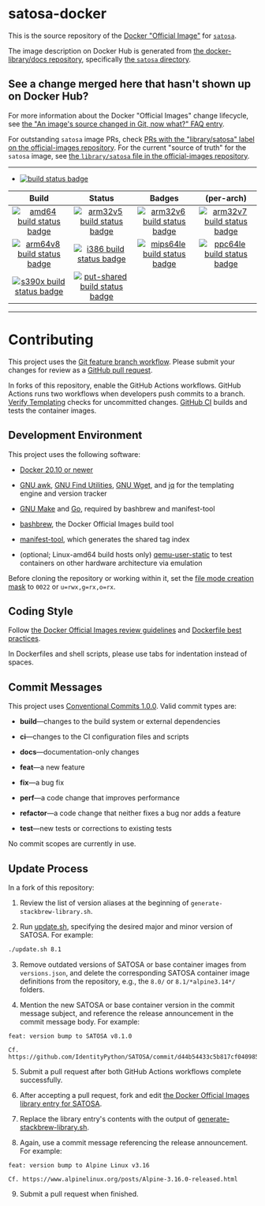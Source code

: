 # satosa-docker

This is the source repository of the
[Docker "Official Image"](https://github.com/docker-library/official-images#what-are-official-images)
for [`satosa`](https://hub.docker.com/_/satosa/).

The image description on Docker Hub is generated from
[the docker-library/docs repository](https://github.com/docker-library/docs),
specifically
[the `satosa` directory](https://github.com/docker-library/docs/tree/master/satosa).


## See a change merged here that hasn't shown up on Docker Hub?

For more information about the Docker "Official Images" change
lifecycle, see
[the "An image's source changed in Git, now what?" FAQ entry](https://github.com/docker-library/faq#an-images-source-changed-in-git-now-what).

For outstanding `satosa` image PRs, check
[PRs with the "library/satosa" label on the official-images repository](https://github.com/docker-library/official-images/labels/library%2Fsatosa).
For the current "source of truth" for the `satosa` image, see
[the `library/satosa` file in the official-images repository](https://github.com/docker-library/official-images/blob/master/library/satosa).


---

- [![build status badge](https://img.shields.io/github/workflow/status/IdentityPython/satosa-docker/GitHub%20CI/main?label=GitHub%20CI)](https://github.com/IdentityPython/satosa-docker/actions?query=workflow%3A%22GitHub+CI%22+branch%3Amain)

| Build | Status | Badges | (per-arch) |
|:-:|:-:|:-:|:-:|
| [![amd64 build status badge](https://img.shields.io/jenkins/s/https/doi-janky.infosiftr.net/job/multiarch/job/amd64/job/satosa.svg?label=amd64)](https://doi-janky.infosiftr.net/job/multiarch/job/amd64/job/satosa/) | [![arm32v5 build status badge](https://img.shields.io/jenkins/s/https/doi-janky.infosiftr.net/job/multiarch/job/arm32v5/job/satosa.svg?label=arm32v5)](https://doi-janky.infosiftr.net/job/multiarch/job/arm32v5/job/satosa/) | [![arm32v6 build status badge](https://img.shields.io/jenkins/s/https/doi-janky.infosiftr.net/job/multiarch/job/arm32v6/job/satosa.svg?label=arm32v6)](https://doi-janky.infosiftr.net/job/multiarch/job/arm32v6/job/satosa/) | [![arm32v7 build status badge](https://img.shields.io/jenkins/s/https/doi-janky.infosiftr.net/job/multiarch/job/arm32v7/job/satosa.svg?label=arm32v7)](https://doi-janky.infosiftr.net/job/multiarch/job/arm32v7/job/satosa/) |
| [![arm64v8 build status badge](https://img.shields.io/jenkins/s/https/doi-janky.infosiftr.net/job/multiarch/job/arm64v8/job/satosa.svg?label=arm64v8)](https://doi-janky.infosiftr.net/job/multiarch/job/arm64v8/job/satosa/) | [![i386 build status badge](https://img.shields.io/jenkins/s/https/doi-janky.infosiftr.net/job/multiarch/job/i386/job/satosa.svg?label=i386)](https://doi-janky.infosiftr.net/job/multiarch/job/i386/job/satosa/) | [![mips64le build status badge](https://img.shields.io/jenkins/s/https/doi-janky.infosiftr.net/job/multiarch/job/mips64le/job/satosa.svg?label=mips64le)](https://doi-janky.infosiftr.net/job/multiarch/job/mips64le/job/satosa/) | [![ppc64le build status badge](https://img.shields.io/jenkins/s/https/doi-janky.infosiftr.net/job/multiarch/job/ppc64le/job/satosa.svg?label=ppc64le)](https://doi-janky.infosiftr.net/job/multiarch/job/ppc64le/job/satosa/) |
| [![s390x build status badge](https://img.shields.io/jenkins/s/https/doi-janky.infosiftr.net/job/multiarch/job/s390x/job/satosa.svg?label=s390x)](https://doi-janky.infosiftr.net/job/multiarch/job/s390x/job/satosa/) | [![put-shared build status badge](https://img.shields.io/jenkins/s/https/doi-janky.infosiftr.net/job/put-shared/job/light/job/satosa.svg?label=put-shared)](https://doi-janky.infosiftr.net/job/put-shared/job/light/job/satosa/) |

---


# Contributing

This project uses the
[Git feature branch workflow](https://www.atlassian.com/git/tutorials/comparing-workflows/feature-branch-workflow).
Please submit your changes for review as a
[GitHub pull request](https://docs.github.com/en/pull-requests/collaborating-with-pull-requests).

In forks of this repository, enable the GitHub Actions workflows.
GitHub Actions runs two workflows when developers push commits to a
branch.  [Verify Templating](actions/workflows/verify-templating.yml)
checks for uncommitted changes.  [GitHub CI](actions/workflows/ci.yml)
builds and tests the container images.


## Development Environment

This project uses the following software:

- [Docker 20.10 or newer](https://docs.docker.com/engine/install/)

- [GNU awk](https://www.gnu.org/software/gawk/),
  [GNU Find Utilities](https://www.gnu.org/software/findutils/),
  [GNU Wget](https://www.gnu.org/software/wget/), and
  [jq](https://stedolan.github.io/jq/) for the templating engine and
  version tracker

- [GNU Make](https://www.gnu.org/software/make/) and
  [Go](https://go.dev/), required by bashbrew and manifest-tool

- [bashbrew](https://github.com/docker-library/bashbrew), the Docker
  Official Images build tool

- [manifest-tool](https://github.com/estesp/manifest-tool), which
  generates the shared tag index

- (optional; Linux-amd64 build hosts only)
  [qemu-user-static](https://github.com/multiarch/qemu-user-static)
  to test containers on other hardware architecture via emulation

Before cloning the repository or working within it, set the
[file mode creation mask](https://en.wikipedia.org/wiki/Umask) to
`0022` or `u=rwx,g=rx,o=rx`.


## Coding Style

Follow
[the Docker Official Images review guidelines](https://github.com/docker-library/official-images#review-guidelines)
and
[Dockerfile best practices](https://docs.docker.com/develop/develop-images/dockerfile_best-practices/).

In Dockerfiles and shell scripts, please use tabs for indentation
instead of spaces.


## Commit Messages

This project uses
[Conventional Commits 1.0.0](https://www.conventionalcommits.org/en/v1.0.0/).
Valid commit types are:

- **build**—changes to the build system or external dependencies

- **ci**—changes to the CI configuration files and scripts

- **docs**—documentation-only changes

- **feat**—a new feature

- **fix**—a bug fix

- **perf**—a code change that improves performance

- **refactor**—a code change that neither fixes a bug nor adds a feature

- **test**—new tests or corrections to existing tests

No commit scopes are currently in use.


## Update Process

In a fork of this repository:

1. Review the list of version aliases at the beginning of
   `generate-stackbrew-library.sh`.

2. Run [update.sh](update.sh), specifying the desired major and minor
   version of SATOSA. For example:

```bash
./update.sh 8.1
```

3. Remove outdated versions of SATOSA or base container images from
   `versions.json`, and delete the corresponding SATOSA container
   image definitions from the repository, e.g., the `8.0/` or
   `8.1/*alpine3.14*/` folders.

4. Mention the new SATOSA or base container version in the commit
   message subject, and reference the release announcement in the
   commit message body. For example:

```
feat: version bump to SATOSA v8.1.0

Cf. https://github.com/IdentityPython/SATOSA/commit/d44b54433c5b817cf0409855881f6f2c80c27f5c
```

5. Submit a pull request after both GitHub Actions workflows complete
   successfully.

6. After accepting a pull request, fork and edit
   [the Docker Official Images library entry for SATOSA](https://github.com/docker-library/official-images/edit/master/library/satosa).

7. Replace the library entry's contents with the output of
   [generate-stackbrew-library.sh](generate-stackbrew-library.sh).

8. Again, use a commit message referencing the release announcement.
   For example:

```
feat: version bump to Alpine Linux v3.16

Cf. https://www.alpinelinux.org/posts/Alpine-3.16.0-released.html
```

9. Submit a pull request when finished.
